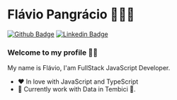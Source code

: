 # Flávio Pangrácio 👨🏻‍💻

[![Github Badge](https://img.shields.io/badge/-Github-000?style=flat-square&logo=Github&logoColor=white&link=https://github.com/flaviohugo14)](https://github.com/flaviohugo14)
[![Linkedin Badge](https://img.shields.io/badge/-LinkedIn-blue?style=flat-square&logo=Linkedin&logoColor=white&link=https://www.linkedin.com/in/flaviopangracio/)](https://www.linkedin.com/in/flaviopangracio/)

### Welcome to my profile 👋🏼

My name is Flávio, I'am FullStack JavaScript Developer.

- ❤️ In love with JavaScript and TypeScript
- 💼 Currently work with Data in Tembici 🚴.
